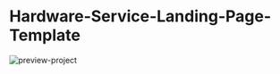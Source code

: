# Hardware-Service-Landing-Page-Template


![preview-project](https://user-images.githubusercontent.com/112818173/196686167-fd1c4f1b-85b8-4c3f-b617-6f76c27afeb3.jpeg)
